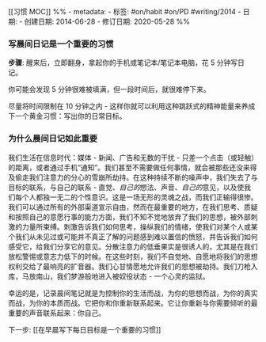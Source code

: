  [[习惯 MOC]]
%% - metadata: 
	- 标签: #on/habit #on/PD #writing/2014 
	- 日期: 
		- 创建日期: 2014-06-28
		- 修订日期: 2020-05-28 %%		
### 写晨间日记是一个重要的习惯
**步骤**:
醒来后，立即翻身，拿起你的手机或笔记本/笔记本电脑，花 5 分钟写日记。

你可能会发现 5 分钟很难被填满，但一段时间后，就很难停下来。

尽量将时间限制在 10 分钟之内 - 这样你就可以利用这种跳跃式的精神能量来养成下一个黄金习惯：写出你的日常目标。

### 为什么晨间日记如此重要
我们生活在信息时代：媒体 - 新闻、广告和无数的干扰 - 只差一个点击（或轻触）的距离，或者通过手机“通知”。我们甚至不需要做任何事情，就会被那些还没来得及偷走我们注意力的分心的雪崩所劫持。在这种持续不断的噪声中，我们失去了与目标的联系，与自己的联系 - 直觉、*自己的*想法、声音、*自己的*意见，以及使我们每个人都独一无二的个性意识。这是一场无形的灵魂之战，而我们正输得很惨。我们可以通过所有的外部渠道宣示自由，然而在最重要的地方，在我们思考、质疑和按照自己的意愿行事的能力方面，我们不知不觉地放弃了我们的思想，被外部刺激的力量所束缚。刺激告诉我们如何思考，操纵我们的情绪，使我们对某个人或某个我们从未见过或可能并不真正了解的问题感到难以置信的愤怒，并告诉我们如何感受它，给我们分享它的意见。分散注意力的低垂果实是很诱人的，尤其是在我们放松警惕或意志力低下的时候。在这些时刻，我们不自觉地、自愿地将我们的思想权利交给了最响亮的扩音器。我们心甘情愿地允许我们的思想被劫持。我们刀枪入库，马放南山，我们梦游般地进入被奴役状态 - 一个心灵的监狱。

幸运的是，记录晨间笔记就是为控制你的生活而战，为你的思想而战，为你的真实而战，为你的本质而战。它把你和你重新联系起来。它让你重新与你需要倾听的最重要的声音联系起来：你自己。

下一步: [[在早晨写下每日目标是一个重要的习惯]]